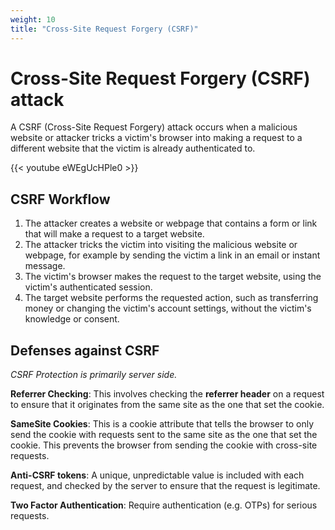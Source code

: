 ```yaml
---
weight: 10
title: "Cross-Site Request Forgery (CSRF)"
---
```


# Cross-Site Request Forgery (CSRF) attack

A CSRF (Cross-Site Request Forgery) attack occurs when a malicious website or attacker tricks a victim's browser into making a request to a different website that the victim is already authenticated to.

{{< youtube eWEgUcHPle0 >}}

## CSRF Workflow

1. The attacker creates a website or webpage that contains a form or link that will make a request to a target website.
2. The attacker tricks the victim into visiting the malicious website or webpage, for example by sending the victim a link in an email or instant message.
3. The victim's browser makes the request to the target website, using the victim's authenticated session.
4. The target website performs the requested action, such as transferring money or changing the victim's account settings, without the victim's knowledge or consent.

## Defenses against CSRF

*CSRF Protection is primarily server side.*

**Referrer Checking**:
This involves checking the **referrer header** on a request to ensure that it originates from the same site as the one that set the cookie.

**SameSite Cookies**:
This is a cookie attribute that tells the browser to only send the cookie with requests sent to the same site as the one that set the cookie. This prevents the browser from sending the cookie with cross-site requests.

**Anti-CSRF tokens**:
A unique, unpredictable value is included with each request, and checked by the server to ensure that the request is legitimate.

**Two Factor Authentication**:
Require authentication (e.g. OTPs) for serious requests.

